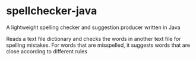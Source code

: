 # spellchecker-java
A lightweight spelling checker and suggestion producer written in Java

Reads a text file dictionary and checks the words in another text file for spelling mistakes. For words that are misspelled, it suggests words that are close according to different rules
